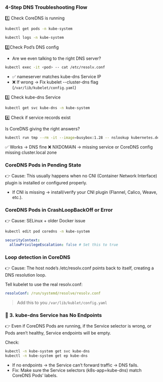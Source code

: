 ### 4-Step DNS Troubleshooting Flow

1️⃣ Check CoreDNS is running

```bash
kubectl get pods -n kube-system

kubectl logs -n kube-system
```

2️⃣Check Pod’s DNS config

- Are we even talking to the right DNS server?

```bash
kubectl exec -it <pod> -- cat /etc/resolv.conf
```

- ✅ nameserver matches kube-dns Service IP
- ❌ If wrong → Fix kubelet --cluster-dns flag (`/var/lib/kubelet/config.yaml`)

3️⃣ Check kube-dns Service

```bash
kubectl get svc kube-dns -n kube-system
```

4️⃣ Check if service records exist

Is CoreDNS giving the right answers?

```bash
kubectl run tmp --rm -it --image=busybox:1.28 -- nslookup kubernetes.default
```

✅ Works → DNS fine
❌ NXDOMAIN → missing service or CoreDNS config missing cluster.local zone

### CoreDNS Pods in Pending State

👉 Cause: This usually happens when no CNI (Container Network Interface) plugin is installed or configured properly.

- If CNI is missing → install/verify your CNI plugin (Flannel, Calico, Weave, etc.).

### CoreDNS Pods in CrashLoopBackOff or Error

👉 Cause: SELinux + older Docker issue

```bash
kubectl edit pod coredns -n kube-system
```

```yaml
securityContext:
  allowPrivilegeEscalation: false # Set this to true
```

### Loop detection in CoreDNS

👉 Cause: The host node’s /etc/resolv.conf points back to itself, creating a DNS resolution loop.

Tell kubelet to use the real resolv.conf:

```yaml
resolvConf: /run/systemd/resolve/resolv.conf
```

> Add this to you `/var/lib/kublet/config.yaml`

### 🔎 3. kube-dns Service has No Endpoints

👉 Even if CoreDNS Pods are running, if the Service selector is wrong, or Pods aren’t healthy, Service endpoints will be empty.

Check:

```bash
kubectl -n kube-system get svc kube-dns
kubectl -n kube-system get ep kube-dns
```

- If no endpoints → the Service can’t forward traffic → DNS fails.
- Fix: Make sure the Service selectors (k8s-app=kube-dns) match CoreDNS Pods’ labels.
